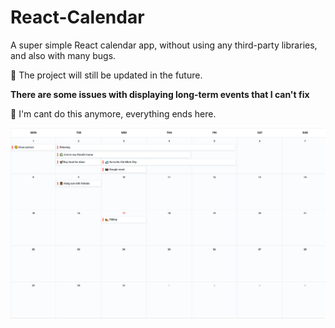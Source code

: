 # React-Calendar

A super simple React calendar app, without using any third-party libraries, and also with many bugs.

🔨 The project will still be updated in the future.

**There are some issues with displaying long-term events that I can't fix**

🔔 I'm cant do this anymore, everything ends here.

![preview img](/public/preview.png)
